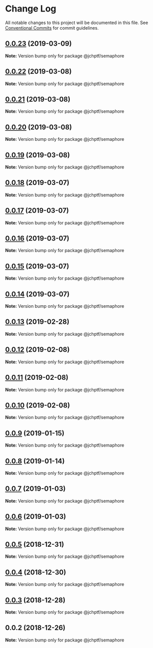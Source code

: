 # Change Log

All notable changes to this project will be documented in this file.
See [Conventional Commits](https://conventionalcommits.org) for commit guidelines.

## [0.0.23](https://github.com/jheinnic/portfolio-monorepo/compare/@jchptf/semaphore@0.0.22...@jchptf/semaphore@0.0.23) (2019-03-09)

**Note:** Version bump only for package @jchptf/semaphore





## [0.0.22](https://github.com/jheinnic/portfolio-monorepo/compare/@jchptf/semaphore@0.0.21...@jchptf/semaphore@0.0.22) (2019-03-08)

**Note:** Version bump only for package @jchptf/semaphore





## [0.0.21](https://github.com/jheinnic/portfolio-monorepo/compare/@jchptf/semaphore@0.0.20...@jchptf/semaphore@0.0.21) (2019-03-08)

**Note:** Version bump only for package @jchptf/semaphore





## [0.0.20](https://github.com/jheinnic/portfolio-monorepo/compare/@jchptf/semaphore@0.0.19...@jchptf/semaphore@0.0.20) (2019-03-08)

**Note:** Version bump only for package @jchptf/semaphore





## [0.0.19](https://github.com/jheinnic/portfolio-monorepo/compare/@jchptf/semaphore@0.0.18...@jchptf/semaphore@0.0.19) (2019-03-08)

**Note:** Version bump only for package @jchptf/semaphore





## [0.0.18](https://github.com/jheinnic/portfolio-monorepo/compare/@jchptf/semaphore@0.0.17...@jchptf/semaphore@0.0.18) (2019-03-07)

**Note:** Version bump only for package @jchptf/semaphore





## [0.0.17](https://github.com/jheinnic/portfolio-monorepo/compare/@jchptf/semaphore@0.0.16...@jchptf/semaphore@0.0.17) (2019-03-07)

**Note:** Version bump only for package @jchptf/semaphore





## [0.0.16](https://github.com/jheinnic/portfolio-monorepo/compare/@jchptf/semaphore@0.0.15...@jchptf/semaphore@0.0.16) (2019-03-07)

**Note:** Version bump only for package @jchptf/semaphore





## [0.0.15](https://github.com/jheinnic/portfolio-monorepo/compare/@jchptf/semaphore@0.0.14...@jchptf/semaphore@0.0.15) (2019-03-07)

**Note:** Version bump only for package @jchptf/semaphore





## [0.0.14](https://github.com/jheinnic/portfolio-monorepo/compare/@jchptf/semaphore@0.0.13...@jchptf/semaphore@0.0.14) (2019-03-07)

**Note:** Version bump only for package @jchptf/semaphore





## [0.0.13](https://github.com/jheinnic/portfolio-monorepo/compare/@jchptf/semaphore@0.0.12...@jchptf/semaphore@0.0.13) (2019-02-28)

**Note:** Version bump only for package @jchptf/semaphore





## [0.0.12](https://github.com/jheinnic/portfolio-monorepo/compare/@jchptf/semaphore@0.0.10...@jchptf/semaphore@0.0.12) (2019-02-08)

**Note:** Version bump only for package @jchptf/semaphore





## [0.0.11](https://github.com/jheinnic/portfolio-monorepo/compare/@jchptf/semaphore@0.0.10...@jchptf/semaphore@0.0.11) (2019-02-08)

**Note:** Version bump only for package @jchptf/semaphore





## [0.0.10](https://github.com/jheinnic/portfolio-monorepo/compare/@jchptf/semaphore@0.0.9...@jchptf/semaphore@0.0.10) (2019-02-08)

**Note:** Version bump only for package @jchptf/semaphore





## [0.0.9](https://github.com/jheinnic/portfolio-monorepo/compare/@jchptf/semaphore@0.0.8...@jchptf/semaphore@0.0.9) (2019-01-15)

**Note:** Version bump only for package @jchptf/semaphore





## [0.0.8](https://github.com/jheinnic/portfolio-monorepo/compare/@jchptf/semaphore@0.0.7...@jchptf/semaphore@0.0.8) (2019-01-14)

**Note:** Version bump only for package @jchptf/semaphore





## [0.0.7](https://github.com/jheinnic/portfolio-monorepo/compare/@jchptf/semaphore@0.0.6...@jchptf/semaphore@0.0.7) (2019-01-03)

**Note:** Version bump only for package @jchptf/semaphore





## [0.0.6](https://github.com/jheinnic/portfolio-monorepo/compare/@jchptf/semaphore@0.0.5...@jchptf/semaphore@0.0.6) (2019-01-03)

**Note:** Version bump only for package @jchptf/semaphore





## [0.0.5](https://github.com/jheinnic/portfolio-monorepo/compare/@jchptf/semaphore@0.0.4...@jchptf/semaphore@0.0.5) (2018-12-31)

**Note:** Version bump only for package @jchptf/semaphore





## [0.0.4](https://github.com/jheinnic/portfolio-monorepo/compare/@jchptf/semaphore@0.0.3...@jchptf/semaphore@0.0.4) (2018-12-30)

**Note:** Version bump only for package @jchptf/semaphore





## [0.0.3](https://github.com/jheinnic/portfolio-monorepo/compare/@jchptf/semaphore@0.0.2...@jchptf/semaphore@0.0.3) (2018-12-28)

**Note:** Version bump only for package @jchptf/semaphore





## 0.0.2 (2018-12-26)

**Note:** Version bump only for package @jchptf/semaphore
